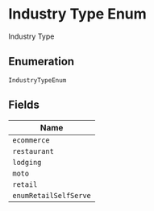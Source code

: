 
# Industry Type Enum

Industry Type

## Enumeration

`IndustryTypeEnum`

## Fields

| Name |
|  --- |
| `ecommerce` |
| `restaurant` |
| `lodging` |
| `moto` |
| `retail` |
| `enumRetailSelfServe` |

